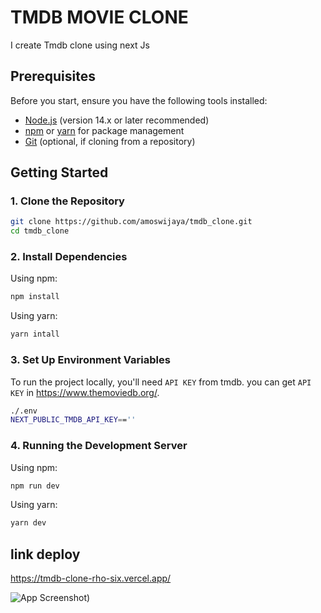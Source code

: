 # TMDB MOVIE CLONE

I create Tmdb clone using next Js

## Prerequisites

Before you start, ensure you have the following tools installed:

- [Node.js](https://nodejs.org/) (version 14.x or later recommended)
- [npm](https://www.npmjs.com/) or [yarn](https://yarnpkg.com/) for package management
- [Git](https://git-scm.com/) (optional, if cloning from a repository)

## Getting Started

### 1. Clone the Repository

```bash
git clone https://github.com/amoswijaya/tmdb_clone.git
cd tmdb_clone
```

### 2. Install Dependencies

Using npm:

```bash
npm install
```

Using yarn:

```bash
yarn intall
```

### 3. Set Up Environment Variables

To run the project locally, you'll need `API KEY` from tmdb. you can get `API KEY` in https://www.themoviedb.org/.

```bash
./.env
NEXT_PUBLIC_TMDB_API_KEY==''
```

### 4. Running the Development Server

Using npm:

```bash
npm run dev
```

Using yarn:

```bash
yarn dev
```

## link deploy

https://tmdb-clone-rho-six.vercel.app/

![App Screenshot](https://i.imgur.com/Hhx4GfU.png))
